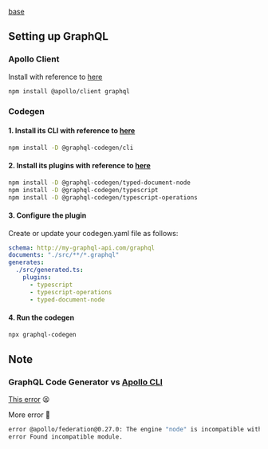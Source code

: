 [base](https://www.apollographql.com/blog/apollo-client/next-js/next-js-getting-started/)

## Setting up GraphQL

### Apollo Client

Install with reference to [here](https://www.apollographql.com/docs/react/get-started)

```sh
npm install @apollo/client graphql
```

### Codegen

#### 1. Install its CLI with reference to [here](https://www.graphql-code-generator.com/docs/getting-started/installation)

```sh
npm install -D @graphql-codegen/cli
```

#### 2. Install its plugins with reference to [here](https://www.graphql-code-generator.com/docs/guides/react#apollo-and-urql)

```sh
npm install -D @graphql-codegen/typed-document-node
npm install -D @graphql-codegen/typescript
npm install -D @graphql-codegen/typescript-operations
```

#### 3. Configure the plugin

Create or update your codegen.yaml file as follows:

```yml
schema: http://my-graphql-api.com/graphql
documents: "./src/**/*.graphql"
generates:
  ./src/generated.ts:
    plugins:
      - typescript
      - typescript-operations
      - typed-document-node
```

#### 4. Run the codegen

```sh
npx graphql-codegen
```

## Note

### GraphQL Code Generator vs [Apollo CLI](https://github.com/apollographql/apollo-tooling)

[This error](https://qiita.com/koedamon/items/0fd3a01f7e398e54b747) 😫

More error 🤯

```sh
error @apollo/federation@0.27.0: The engine "node" is incompatible with this module. Expected version ">=12.13.0 <17.0". Got "18.3.0"
error Found incompatible module.
```
